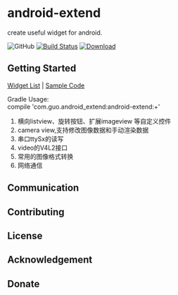 # android-extend
create useful widget for android.

![GitHub](https://img.shields.io/github/license/mashape/apistatus.svg)
[![Build Status](https://travis-ci.com/gqjjqg/android-extend.svg?branch=master)](https://travis-ci.com/gqjjqg/android-extend)
[ ![Download](https://api.bintray.com/packages/gqjjqg/maven/android-extend/images/download.svg) ](https://bintray.com/gqjjqg/maven/android-extend/_latestVersion)


## Getting Started
[Widget List](http://gqjjqg.github.io/development/project/2014/06/16/android-widget-extend.html) |
[Sample Code](https://github.com/gqjjqg/samples) 

Gradle Usage:  
	compile 'com.guo.android_extend:android-extend:+'  
	
1. 横向listview、旋转按钮、扩展imageview 等自定义控件
2. camera view,支持修改图像数据和手动渲染数据
3. 串口ttySx的读写
4. video的V4L2接口
5. 常用的图像格式转换
6. 网络通信


## Communication



## Contributing

## License

## Acknowledgement

## Donate
